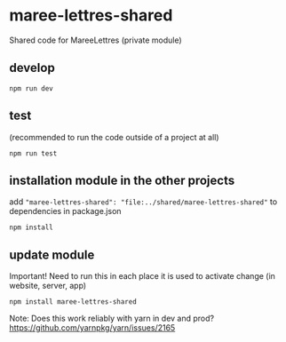 # maree-lettres-shared

Shared code for MareeLettres (private module)

## develop

`npm run dev`

## test 

(recommended to run the code outside of a project at all)

`npm run test`

## installation module in the other projects

add `"maree-lettres-shared": "file:../shared/maree-lettres-shared"` to dependencies in package.json

`npm install`

## update module 

Important! Need to run this in each place it is used to activate change (in website, server, app)

`npm install maree-lettres-shared`

Note: Does this work reliably with yarn in dev and prod? https://github.com/yarnpkg/yarn/issues/2165
